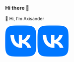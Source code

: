 ### Hi there 👋

<!--
**Axisander/Axisander** is a ✨ _special_ ✨ repository because its `README.md` (this file) appears on your GitHub profile.

Here are some ideas to get you started:

- 🔭 I’m currently working on ...
- 🌱 I’m currently learning ...
- 👯 I’m looking to collaborate on ...
- 🤔 I’m looking for help with ...
- 💬 Ask me about ...
- 📫 How to reach me: ...
- 😄 Pronouns: ...
- ⚡ Fun fact: ...
-->
👋 Hi, I'm Axisander

<p float="center">
  <img src="https://github.com/Axisander/Axisander/blob/main/img/vk.png?raw=true)" width="100" />
  <img src="https://github.com/Axisander/Axisander/blob/main/img/vk.png?raw=true)" width="100" />
